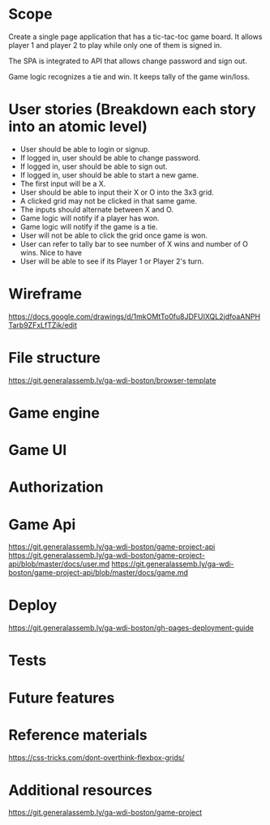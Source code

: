 # Scope
Create a single page application that has a tic-tac-toc game board. It allows player 1
and player 2 to play while only one of them is signed in.

The SPA is integrated to API that allows change password and sign out.

Game logic recognizes a tie and win. It keeps tally  of the game win/loss.

# User stories (Breakdown each story into an atomic level)
* User should be able to login or signup.
* If logged in, user should be able to change password.
* If logged in, user should be able to sign out.
* If logged in, user should be able to start a new game.
* The first input will be a X.
* User should be able to input their X or O into the 3x3 grid.
* A clicked grid may not be clicked in that same game.
* The inputs should alternate between X and O.
* Game logic will notify if a player has won.
* Game logic will notify if the game is a tie.
* User will not be able to click the grid once game is won.
* User can refer to tally bar to see number of X wins and number of O wins.
Nice to have
* User will be able to see if its Player 1 or Player 2's turn.

# Wireframe
https://docs.google.com/drawings/d/1mkOMtTo0fu8JDFUIXQL2jdfoaANPHTarb9ZFxLfTZik/edit

# File structure
https://git.generalassemb.ly/ga-wdi-boston/browser-template

# Game engine

# Game UI

# Authorization

# Game Api
https://git.generalassemb.ly/ga-wdi-boston/game-project-api
https://git.generalassemb.ly/ga-wdi-boston/game-project-api/blob/master/docs/user.md
https://git.generalassemb.ly/ga-wdi-boston/game-project-api/blob/master/docs/game.md

# Deploy
https://git.generalassemb.ly/ga-wdi-boston/gh-pages-deployment-guide
# Tests

# Future features

# Reference materials
https://css-tricks.com/dont-overthink-flexbox-grids/
# Additional resources
https://git.generalassemb.ly/ga-wdi-boston/game-project
